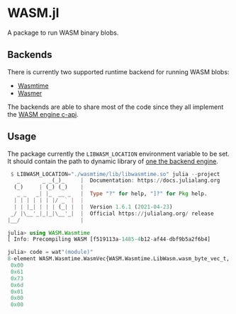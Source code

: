 # WASM.jl

A package to run WASM binary blobs.

## Backends

There is currently two supported runtime backend for running WASM blobs:
  * [Wasmtime](https://github.com/bytecodealliance/wasmtime)
  * [Wasmer](https://github.com/wasmerio/wasmer)

The backends are able to share most of the code since they all implement the [WASM engine c-api](https://github.com/WebAssembly/wasm-c-api).

## Usage

The package currently the `LIBWASM_LOCATION` environment variable to be set. It should contain the path to dynamic library of [one the backend engine](#backends).

```julia
 $ LIBWASM_LOCATION="./wasmtime/lib/libwasmtime.so" julia --project
   _       _ _(_)_     |  Documentation: https://docs.julialang.org
  (_)     | (_) (_)    |
   _ _   _| |_  __ _   |  Type "?" for help, "]?" for Pkg help.
  | | | | | | |/ _` |  |
  | | |_| | | | (_| |  |  Version 1.6.1 (2021-04-23)
 _/ |\__'_|_|_|\__'_|  |  Official https://julialang.org/ release
|__/                   |

julia> using WASM.Wasmtime
[ Info: Precompiling WASM [f519113a-1485-4b12-af44-dbf9b5a2f6b4]

julia> code = wat"(module)"
8-element WASM.Wasmtime.WasmVec{WASM.Wasmtime.LibWasm.wasm_byte_vec_t, UInt8}:
 0x00
 0x61
 0x73
 0x6d
 0x01
 0x00
 0x00

```